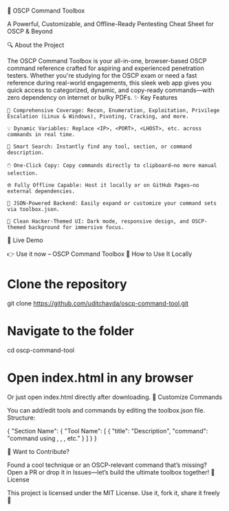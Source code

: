 🧠 OSCP Command Toolbox

A Powerful, Customizable, and Offline-Ready Pentesting Cheat Sheet for OSCP & Beyond

🔍 About the Project

The OSCP Command Toolbox is your all-in-one, browser-based OSCP command reference crafted for aspiring and experienced penetration testers. Whether you're studying for the OSCP exam or need a fast reference during real-world engagements, this sleek web app gives you quick access to categorized, dynamic, and copy-ready commands—with zero dependency on internet or bulky PDFs.
✨ Key Features

    📂 Comprehensive Coverage: Recon, Enumeration, Exploitation, Privilege Escalation (Linux & Windows), Pivoting, Cracking, and more.

    💡 Dynamic Variables: Replace <IP>, <PORT>, <LHOST>, etc. across commands in real time.

    🔎 Smart Search: Instantly find any tool, section, or command description.

    🖱️ One-Click Copy: Copy commands directly to clipboard—no more manual selection.

    🌐 Fully Offline Capable: Host it locally or on GitHub Pages—no external dependencies.

    🧰 JSON-Powered Backend: Easily expand or customize your command sets via toolbox.json.

    🎨 Clean Hacker-Themed UI: Dark mode, responsive design, and OSCP-themed background for immersive focus.

🚀 Live Demo

👉 Use it now – OSCP Command Toolbox
📁 How to Use It Locally

# Clone the repository
git clone https://github.com/uditchavda/oscp-command-tool.git

# Navigate to the folder
cd oscp-command-tool

# Open index.html in any browser

Or just open index.html directly after downloading.
🔧 Customize Commands

You can add/edit tools and commands by editing the toolbox.json file. Structure:

{
  "Section Name": {
    "Tool Name": [
      {
        "title": "Description",
        "command": "command using <IP>, <PORT>, <LHOST>, etc."
      }
    ]
  }
}

💬 Want to Contribute?

Found a cool technique or an OSCP-relevant command that’s missing?
Open a PR or drop it in Issues—let’s build the ultimate toolbox together!
📄 License

This project is licensed under the MIT License.
Use it, fork it, share it freely 🚀
